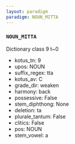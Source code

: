 ```yaml
---
layout: paradigm
paradigm: NOUN_MITTA
---
```

### ` NOUN_MITTA `

Dictionary class 9 t~0
* kotus_tn: 9
* upos: NOUN
* suffix_regex: tta
* kotus_av: C
* grade_dir: weaken
* harmony: back
* possessive: False
* stem_diphthong: None
* deletion: ta
* plurale_tantum: False
* clitics: False
* pos: NOUN
* stem_vowel: a
